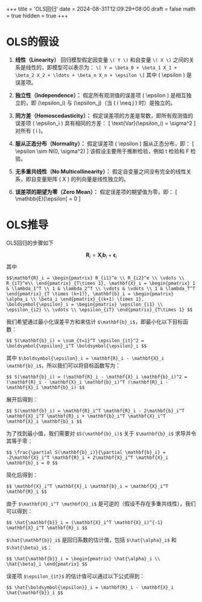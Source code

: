 +++
title = 'OLS回归'
date = 2024-08-31T12:09:29+08:00
draft = false
math = true
hidden = true
+++

# OLS的假设

1. **线性（Linearity）** 
   回归模型假定因变量 `\( Y \)` 和自变量 `\( X \)` 之间的关系是线性的，即模型可以表示为：
   `\[
   Y = \beta_0 + \beta_1 X_1 + \beta_2 X_2 + \ldots + \beta_n X_n + \epsilon
   \]`
   其中 \( \epsilon \) 是误差项。

2. **独立性（Independence）：** 
   假定所有观测值的误差项 \( \epsilon \) 是相互独立的，即 \(\epsilon_i\) 与 \(\epsilon_j\)（当 \( i \neq j \) 时）是独立的。

3. **同方差（Homoscedasticity）：** 
   假定误差项的方差是常数，即所有观测值的误差项 \( \epsilon_i \) 具有相同的方差：
   \[
   \text{Var}(\epsilon_i) = \sigma^2
   \]
   对所有 \( i \)。

4. **服从正态分布（Normality）：** 
   假定误差项 \( \epsilon \) 服从正态分布，即：
   \[
   \epsilon \sim N(0, \sigma^2)
   \]
   该假设主要用于推断检验，例如 t 检验和 F 检验。

5. **无多重共线性（No Multicollinearity）：** 
   假定自变量之间没有完全的线性关系，即自变量矩阵 \( X \) 的列向量是线性独立的。

6. **误差项的期望为零（Zero Mean）：**
   假定误差项的期望值为零，即：
   \[
   \mathbb{E}[\epsilon] = 0
   \]


# OLS推导
OLS回归的步骤如下

$$
\mathbf{R}_i = \mathbf{X}_i \mathbf{b}_i + \boldsymbol{\epsilon}_i
$$
其中

`$$\mathbf{R}_i = \begin{pmatrix}
R_{i1}^e \\
R_{i2}^e \\
\vdots \\
R_{iT}^e\\
\end{pmatrix}_{T\times 1},
\mathbf{X}_i = \begin{pmatrix}
1 & \lambda_1^T \\
1 & \lambda_2^T \\
\vdots & \vdots \\
1 & \lambda_T^T
\end{pmatrix}_{T \times (k+1)},
\mathbf{b}_i = \begin{pmatrix}
\alpha_i \\
\beta_i
\end{pmatrix}_{(k+1) \times 1}, 
\boldsymbol{\epsilon}_i = \begin{pmatrix}
\epsilon_{i1} \\
\epsilon_{i2} \\
\vdots \\
\epsilon_{iT}
\end{pmatrix}_{T\times 1}
$$`

我们希望通过最小化误差平方和来估计 `$\mathbf{b}_i$`，即最小化以下目标函数：

`$$
S(\mathbf{b}_i) = \sum_{t=1}^T \epsilon_{it}^2 = \boldsymbol{\epsilon}_i^T \boldsymbol{\epsilon}_i
$$`

其中 `$\boldsymbol{\epsilon}_i = \mathbf{R}_i - \mathbf{X}_i \mathbf{b}_i$`，所以我们可以将目标函数写为：

`$$
S(\mathbf{b}_i) = (\mathbf{R}_i - \mathbf{X}_i \mathbf{b}_i)^2 = (\mathbf{R}_i - \mathbf{X}_i \mathbf{b}_i)^T (\mathbf{R}_i - \mathbf{X}_i \mathbf{b}_i)
$$`

展开后得到：

`$$
S(\mathbf{b}_i) = \mathbf{R}_i^T \mathbf{R}_i - 2\mathbf{b}_i^T \mathbf{X}_i^T \mathbf{R}_i + \mathbf{b}_i^T \mathbf{X}_i^T \mathbf{X}_i \mathbf{b}_i
$$`

为了找到最小值，我们需要对 `$S(\mathbf{b}_i)$` 关于 `$\mathbf{b}_i$` 求导并令其等于零：

`$$
\frac{\partial S(\mathbf{b}_i)}{\partial \mathbf{b}_i} = -2\mathbf{X}_i^T \mathbf{R}_i + 2\mathbf{X}_i^T \mathbf{X}_i \mathbf{b}_i = 0
$$`

简化后得到：

`$$
\mathbf{X}_i^T \mathbf{X}_i \mathbf{b}_i = \mathbf{X}_i^T \mathbf{R}_i
$$`

由于 `$\mathbf{X}_i^T \mathbf{X}_i$` 是可逆的（假设不存在多重共线性），我们可以得到：

`$$
\hat{\mathbf{b}}_i = (\mathbf{X}_i^T \mathbf{X}_i)^{-1} \mathbf{X}_i^T \mathbf{R}_i
$$`

`$\hat{\mathbf{b}}_i$` 是回归系数的估计值，包括 `$\hat{\alpha}_i$` 和 `$\hat{\beta}_i$`：

`$$
\hat{\mathbf{b}}_i = \begin{pmatrix}
\hat{\alpha}_i \\
\hat{\beta}_i
\end{pmatrix}
$$`

误差项 `$\epsilon_{it}$` 的估计值可以通过以下公式得到：

`$$
\hat{\boldsymbol{\epsilon}}_i = \mathbf{R}_i - \mathbf{X}_i \hat{\mathbf{b}}_i
$$`